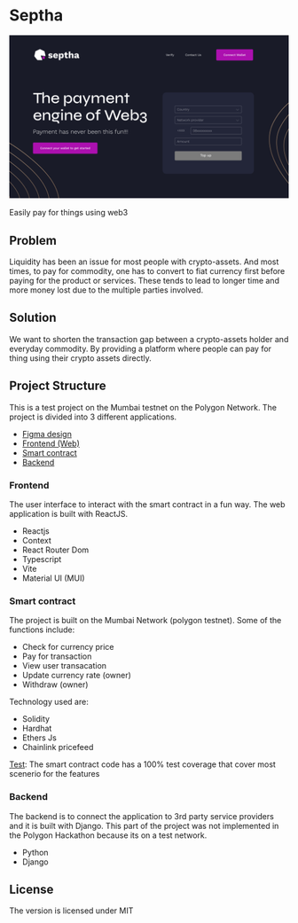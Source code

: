 # Septha

![Septha](https://raw.githubusercontent.com/Septha-HQ/polygon_hackathon/main/web/src/assets/septha.jpg)

Easily pay for things using web3

## Problem

Liquidity has been an issue for most people with crypto-assets. And most times, to pay for commodity, one has to convert to fiat currency first before paying for the product or services. These tends to lead to longer time and more money lost due to the multiple parties involved.

## Solution

We want to shorten the transaction gap between a crypto-assets holder and everyday commodity. By providing a platform where people can pay for thing using their crypto assets directly.

## Project Structure

This is a test project on the Mumbai testnet on the Polygon Network. The project is divided into 3 different applications.

- [Figma design](https://www.figma.com/file/lnd3jqJWfPpUfuLI13fzEa/Septha?node-id=620%3A66&t=0e3kQ80qwvsN2UdI-3)
- [Frontend (Web)](https://github.com/Septha-HQ/polygon_hackathon/tree/main/web)
- [Smart contract](https://github.com/Septha-HQ/polygon_hackathon/tree/main/smart_contract)
- [Backend](https://github.com/Septha-HQ/polygon_hackathon/tree/main/backend)

### Frontend
The user interface to interact with the smart contract in a fun way. The web application is built with ReactJS.
- Reactjs
- Context
- React Router Dom
- Typescript
- Vite
- Material UI (MUI)

### Smart contract

The project is built on the Mumbai Network (polygon testnet). Some of the functions include:

- Check for currency price
- Pay for transaction
- View user transacation
- Update currency rate (owner)
- Withdraw (owner)

Technology used are:

- Solidity
- Hardhat
- Ethers Js
- Chainlink pricefeed

[Test](https://github.com/Septha-HQ/polygon_hackathon/tree/main/smart_contract/coverage): The smart contract code has a 100% test coverage that cover most scenerio for the features

### Backend

The backend is to connect the application to 3rd party service providers and it is built with Django. This part of the project was not implemented in the Polygon Hackathon because its on a test network.

- Python
- Django

## License
The version is licensed under MIT